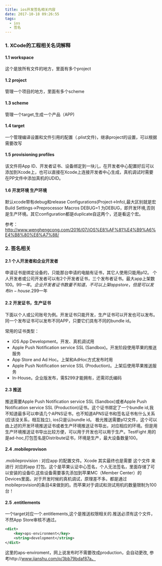 ```yaml
---
title: ios开发签名相关内容
date: 2017-10-18 09:26:55
tags:
  - ios
  - 签名
---
```


### 1. XCode的工程相关名词解释

#### 1.1 workspace
这个是放所有文件的地方，里面有多个project

#### 1.2 project
管理一个项目的地方，里面有多个scheme

#### 1.3 scheme
管理一个target,生成一个产品（APP)

#### 1.4 target
一个管理编译设置和文件引用的配置（.plist文件)，继承project的设置，可以根据需要改写

#### 1.5 provisioning profiles
该文件将App ID、开发者证书、设备绑定到一块儿，在开发者中心配置好后可以添加到Xcode上，也可以直接在Xcode上连接开发者中心生成，真机调试时需要在PP文件中添加真机的UDID。

#### 1.6 开发环境 生产环境 
默认xcode带有debug和release Configurations(Project->Info),最大区别就是宏Build Settings->Preprocessor Macros DEBUG=1 为DEBUG，即开发环境,否则是生产环境。其它configuration都是duplicate自这两个，还是看这个宏。

<!-- more -->
参考：
http://www.wenghengcong.com/2016/07/iOS%E8%AF%81%E4%B9%A6%E4%B8%80%E8%A7%88/

### 2. 签名相关

#### 2.1 个人开发者和企业开发者
申请证书是绑定设备的，只能那台申请的电脑有证书，其它人使用只能用p12。
个人开发者或公司开发者可以有2个开发者证书，三个发布者证书。最大app上架数100。99$一年。
企业开发者证书数量不知道，不可以上架app store，但是可以发布in-house.299$一年

#### 2.2 开发证书，生产证书
下面以个人或公司账号为例。开发证书只能开发，生产证书可以开发也可以发布。同一个发布证书可以发布不同APP，只要它们具有不同的bundle id。

常用的证书类型：
  * iOS App Development。开发、真机调试用
  * Apple Push Notification service SSL (Sandbox)。开发阶段使用苹果的推送服务
  * App Store and Ad Hoc。上架和AdHoc方式发布时用
  * Apple Push Notification service SSL (Production)。上架后使用苹果推送服务
  * In-House。企业版发布，需$299才能拥有，还需邓氏编码

#### 2.3 推送
推送需要Apple Push Notification service SSL (Sandbox)或者Apple Push Notification service SSL (Production)证书。这个证书绑定了一个bundle id,我不知道最多可以申请几个APNS证书，也不知道APNS证书和签名证书有什么关系(应该没关系，相互独立), ios只是认bundle id。
极光推送需要p12文件，这个可以由上述的开发环境推送证书或者生产环境推送证书导出，对应相应的环境。但是用生产环境推送证书导出比较方便，可以用于开发也可以用于生产。TestFight 用的是ad-hoc,打包签名是Distribute证书，环境是生产，最大设备数量100。

#### 2.4 .mobileprovison
.mobileprovision : 对应app 的配置文件。Xcode 其实最终也是需要 这个文件 来进行 对应的app 打包。这个是苹果认证中心签名，个人无法签名，里面存储了可以安装的设备ID,这些设备需要事先添加到苹果MC（Member Center）的Devices里面。对于开发时候的真机调试，原理差不多。都是通过mobileprovision的条目4来做到的。而苹果对于调试和测试用机的数量限制为100台！

#### 2.5 .entitlements
一个target对应一个.entitlements,这个是推送权限相关的.推送必须有这个文件，不然App Store审核不通过。
``` xml
<dict>
	<key>aps-environment</key>
	<string>development</string>
</dict>
```
这里的aps-enviroment，网上说发布时不需要改成production，会自动更改, 参考http://www.jianshu.com/p/3bb79bdaf87a。